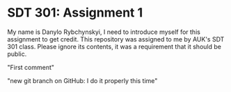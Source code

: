 # SDT 301: Assignment 1
My name is Danylo Rybchynskyi, I need to introduce myself for this assignment to get credit. This repository was assigned to me by AUK's SDT 301 class. Please ignore its contents, it was a requirement that it should be public.

"First comment"

"new git branch on GitHub: I do it properly this time"
